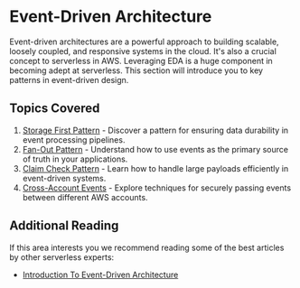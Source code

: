 # Event-Driven Architecture

Event-driven architectures are a powerful approach to building scalable, loosely coupled, and responsive systems in the cloud.
It's also a crucial concept to serverless in AWS.
Leveraging EDA is a huge component in becoming adept at serverless.
This section will introduce you to key patterns in event-driven design.

## Topics Covered

1. [Storage First Pattern](./storage-first-pattern.md) - Discover a pattern for ensuring data durability in event processing pipelines.
2. [Fan-Out Pattern](./fan-out-pattern.md) - Understand how to use events as the primary source of truth in your applications.
3. [Claim Check Pattern](./claim-check-pattern.md) - Learn how to handle large payloads efficiently in event-driven systems.
4. [Cross-Account Events](./cross-account-events.md) - Explore techniques for securely passing events between different AWS accounts.

## Additional Reading

If this area interests you we recommend reading some of the best articles by other serverless experts:

* [Introduction To Event-Driven Architecture](https://elva-group.com/blog/introduction-to-event-driven-architecture/)
